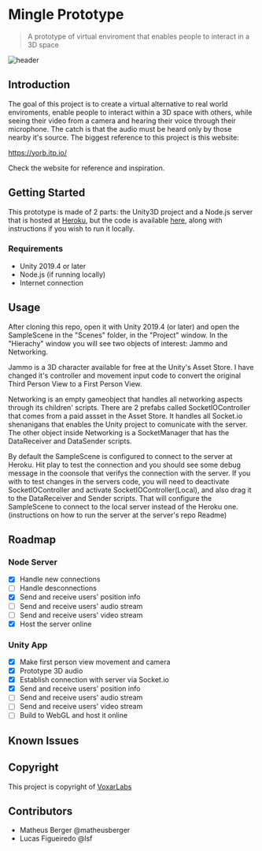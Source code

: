 # Mingle Prototype

> A prototype of virtual enviroment that enables people to interact in a 3D space

![header](image)

## Introduction

The goal of this project is to create a virtual alternative to real world enviroments, enable people to interact within a 3D space with others, while seeing their video from a camera and hearing their voice through their microphone. The catch is that the audio must be heard only by those nearby it's source. The biggest reference to this project is this website: 

https://yorb.itp.io/

Check the website for reference and inspiration.

## Getting Started

This prototype is made of 2 parts: the Unity3D project and a Node.js server that is hosted at [Heroku](https://mingle-server-1.herokuapp.com/), but the code is available [here](https://github.com/matheusberger/Mingle-Server), along with instructions if you wish to run it locally.

### Requirements

- Unity 2019.4 or later
- Node.js (if running locally)
- Internet connection

## Usage

After cloning this repo, open it with Unity 2019.4 (or later) and open the SampleScene in the "Scenes" folder, in the "Project" window. In the "Hierachy" window you will see two objects of interest: Jammo and Networking.

Jammo is a 3D character available for free at the Unity's Asset Store. I have changed it's controller and movement input code to convert the original Third Person View to a First Person View.

Networking is an empty gameobject that handles all networking aspects through its children' scripts. There are 2 prefabs called SocketIOController that comes from a paid assset in the Asset Store. It handles all Socket.io shenanigans that enables the Unity project to comunicate with the server. The other object inside Networking is a SocketManager that has the DataReceiver and DataSender scripts.

By default the SampleScene is configured to connect to the server at Heroku. Hit play to test the connection and you should see some debug message in the coonsole that verifys the connection with the server. If you with to test changes in the servers code, you will need to deactivate SocketIOController and activate SocketIOController(Local), and also drag it to the DataReceiver and Sender scripts. That will configure the SampleScene to connect to the local server instead of the Heroku one. (instructions on how to run the server at the server's repo Readme)

## Roadmap

### Node Server

- [x] Handle new connections
- [ ] Handle desconnections
- [x] Send and receive users' position info
- [ ] Send and receive users' audio stream
- [ ] Send and receive users' video stream
- [x] Host the server online

### Unity App

- [x] Make first person view movement and camera
- [x] Prototype 3D audio
- [x] Establish connection with server via Socket.io
- [x] Send and receive users' position info
- [ ] Send and receive users' audio stream
- [ ] Send and receive users' video stream
- [ ] Build to WebGL and host it online

## Known Issues

## Copyright

This project is copyright of [VoxarLabs](https://www.cin.ufpe.br/~voxarlabs/)

## Contributors

- Matheus Berger @matheusberger
- Lucas Figueiredo @lsf